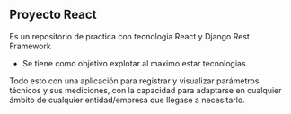 ## Proyecto React

Es un repositorio de practica con tecnologia React y Django Rest Framework
- Se tiene como objetivo explotar al maximo estar tecnologias.

Todo esto con una aplicación para registrar y visualizar parámetros técnicos y sus mediciones, con la capacidad para adaptarse en cualquier ámbito de cualquier entidad/empresa que llegase a necesitarlo.

